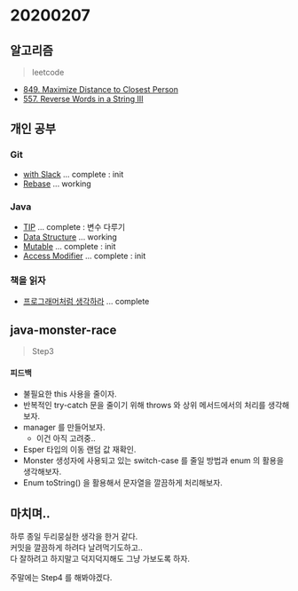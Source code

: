 # 20200207

## 알고리즘
> leetcode

- [849. Maximize Distance to Closest Person](https://github.com/Hyune-c/algorithm/tree/master/src/main/java/leetcode/maximizedistancetoclosestperson)  
- [557. Reverse Words in a String III](https://github.com/Hyune-c/algorithm/tree/master/src/main/java/leetcode/reversewordsinastringIII)


## 개인 공부

### Git
- [with Slack](https://github.com/Hyune-c/TIL/blob/master/Git/with%20Slack.md) ... complete : init
- [Rebase](https://github.com/Hyune-c/TIL/blob/master/Git/Rebase.md) ... working

### Java
- [TIP](https://github.com/Hyune-c/TIL/blob/master/Java/TIP.md) ... complete : 변수 다루기
- [Data Structure](https://github.com/Hyune-c/TIL/blob/master/Java/Data%20Structure.md) ... working
- [Mutable](https://github.com/Hyune-c/TIL/blob/master/Java/Mutable.md) ... complete : init
- [Access Modifier](https://github.com/Hyune-c/TIL/blob/master/Java/Access%20Modifier.md) ... complete : init
 
### 책을 읽자
- [프로그래머처럼 생각하라](https://github.com/Hyune-c/TIL/blob/master/Let's%20Read/%ED%94%84%EB%A1%9C%EA%B7%B8%EB%9E%98%EB%A8%B8%EC%B2%98%EB%9F%BC%20%EC%83%9D%EA%B0%81%ED%95%98%EB%9D%BC.md) ... complete


## java-monster-race 

> Step3 

#### 피드백

- 불필요한 this 사용을 줄이자.
- 반복적인 try-catch 문을 줄이기 위해 throws 와 상위 메서드에서의 처리를 생각해보자.
- manager 를 만들어보자.
    - 이건 아직 고려중..
- Esper 타입의 이동 랜덤 값 재확인.
- Monster 생성자에 사용되고 있는 switch-case 를 줄일 방법과 enum 의 활용을 생각해보자.
- Enum toString() 을 활용해서 문자열을 깔끔하게 처리해보자. 

## 마치며.. 

하루 종일 두리뭉실한 생각을 한거 같다.  
커밋을 깔끔하게 하려다 날려먹기도하고..   
다 잘하려고 하지말고 덕지덕지해도 그냥 가보도록 하자. 

주말에는 Step4 를 해봐야겠다.
